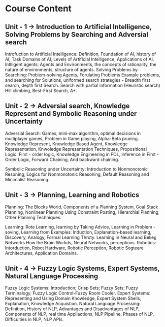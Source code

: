 # Course Content
## Unit - 1 -> Introduction to Artificial Intelligence, Solving Problems by Searching and Adversial search
Introfuction to Artificial Intelligence: Definition, Foundation of AI, history of AI, Task Domains of AI, Levels of Artificial Intelligence,
Applications of AI. Intlligent agents: Agents and Environments, the concepts of rationality, the nature of environments, structure of agents.
Solving Problems by Searching: Problem-solving Agents, Forulating Problems
Example problems, and searching for Solutions, uniformed search strategies - Breadth first search, depth first Search.
Search with partial information (Heuristic search) Hill climbing, Best-First Search, A*.

## Unit - 2 -> Adversial search, Knowledge Represent and Symbolic Reasoning under Uncertainty
Adversial Search: Games, mini-max algorithm, optimal decisions in multiplayer games, Problem in Game playing, Alpha-Beta pruning.
Knowledge Represent, Knowledge Based Agent, Knowledge Representation, Knwoledge Representation Techniques, Propositional Logic.
First - order logic, Knowledge Engineering in FOL, inference in First - Order Logic, Forward Chaining, And backward chaining.

Symbolic Reasoning under Uncertainty: Introduction to Nonmonotonic Resoning; Logics for Nonmonotonic Reasoning, Default Reasoning
and Minimalist Reasoning.

## Unit - 3 -> Planning, Learning and Robotics
Planning: The Blocks World, Components of a Planning System, Goal Stack Planning, Nonlinear Planning Using Constraint Posting,
Hierarchial Planning, Other Planning Techniques.

Learning: Rote Learning, learning by Taking Advice, Learning in Problem - soving, Learning from Examples: Induction,
Explanation-based learning, Discovery, Analogy, Formal Learning Throty.
Learning in Neural and Belieg Networks How the Brain Workds, Neural Networks, perceptions.
Robotics: Intorduction, Robot Hardware, Robotic Perception, Robotic Sogteare Architectures, Application Domains.

## Unit - 4 -> Fuzzy Logic Systems, Expert Systems, Natural Language Processing
Fuzzy Logic Systems: Introduction; Crisp Sets; Fuzzy Sets; Fuzzy Terminalogy; Fuzzy Logic Control-Fuzzy Room Cooler.
Expert Systems: Representing and Using Domain Knowledge, Expert System Shells, Explanation, Knowledge Acquistion.
Natural Language Processing: Definition, History of NLP, Advantages and Disadvantages of NLP, Components of NLP, real time Appliactions,
NLP Pipeline, Phases of NLP, Difficulties in NLP, NLP APIs.
